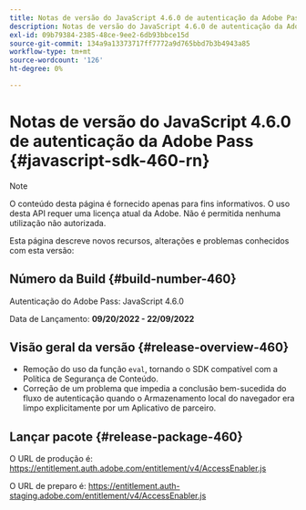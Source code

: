 ```yaml
---
title: Notas de versão do JavaScript 4.6.0 de autenticação da Adobe Pass
description: Notas de versão do JavaScript 4.6.0 de autenticação da Adobe Pass
exl-id: 09b79384-2385-48ce-9ee2-6db93bbce15d
source-git-commit: 134a9a13373717ff7772a9d765bbd7b3b4943a85
workflow-type: tm+mt
source-wordcount: '126'
ht-degree: 0%

---
```


# Notas de versão do JavaScript 4.6.0 de autenticação da Adobe Pass {#javascript-sdk-460-rn}

>[!NOTE]
>
>O conteúdo desta página é fornecido apenas para fins informativos. O uso desta API requer uma licença atual da Adobe. Não é permitida nenhuma utilização não autorizada.

Esta página descreve novos recursos, alterações e problemas conhecidos com esta versão:

## Número da Build {#build-number-460}

Autenticação do Adobe Pass: JavaScript 4.6.0

Data de Lançamento: **09/20/2022 - 22/09/2022**

## Visão geral da versão {#release-overview-460}

* Remoção do uso da função `eval`, tornando o SDK compatível com a Política de Segurança de Conteúdo.
* Correção de um problema que impedia a conclusão bem-sucedida do fluxo de autenticação quando o Armazenamento local do navegador era limpo explicitamente por um Aplicativo de parceiro.

## Lançar pacote {#release-package-460}

O URL de produção é: https://entitlement.auth.adobe.com/entitlement/v4/AccessEnabler.js

O URL de preparo é: https://entitlement.auth-staging.adobe.com/entitlement/v4/AccessEnabler.js
